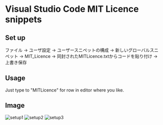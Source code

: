 # Visual Studio Code MIT Licence snippets

## Set up
ファイル -> ユーザ設定 -> ユーザースニペットの構成 
-> 新しいグローバルスニペット -> MIT_Licence -> 同封されたMITLicence.txtからコードを貼り付け -> 上書き保存

## Usage
Just type to "MITLicence" for row in editor where you like.

## Image
![setup1](https://github.com/s7fy/MIT-Licence-snipett-for-VScode/assets/141638237/290e7450-d21d-4165-a054-613f09d61eb2)
![setup2](https://github.com/s7fy/MIT-Licence-snipett-for-VScode/assets/141638237/e83e45d8-3e2b-485d-b0b0-60be44a2da78)
![setup3](https://github.com/s7fy/MIT-Licence-snipett-for-VScode/assets/141638237/4e3c4202-4c29-42f1-bcb9-2b0ed9bbc086)
